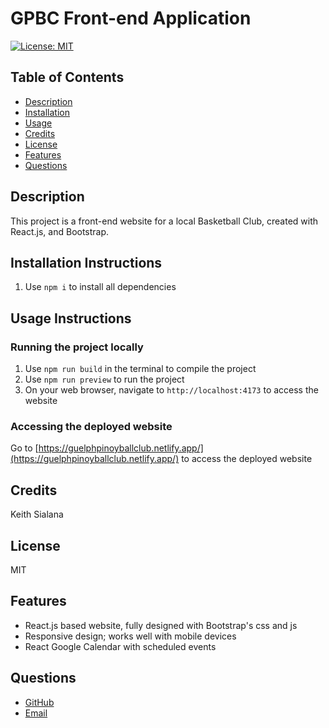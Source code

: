 # GPBC Front-end Application
[![License: MIT](https://img.shields.io/badge/License-MIT-yellow.svg)](https://opensource.org/licenses/MIT)

## Table of Contents
- [Description](#Description)
- [Installation](#Installation-Instructions)
- [Usage](#Usage-Instructions)
- [Credits](#Credits)
- [License](#License)
- [Features](#Features)
- [Questions](#Questions)
## Description
This project is a front-end website for a local Basketball Club, created with React.js, and Bootstrap.
## Installation Instructions
1. Use `npm i` to install all dependencies
## Usage Instructions
### Running the project locally
1. Use `npm run build` in the terminal to compile the project
2. Use `npm run preview` to run the project
3. On your web browser, navigate to `http://localhost:4173` to access the website
### Accessing the deployed website
Go to [https://guelphpinoyballclub.netlify.app/](https://guelphpinoyballclub.netlify.app/) to access the deployed website

## Credits
Keith Sialana
## License
MIT
## Features
- React.js based website, fully designed with Bootstrap's css and js
- Responsive design; works well with mobile devices
- React Google Calendar with scheduled events
## Questions
- [GitHub](https://github.com/keithrsialana)
- [Email](mailto:keith.sialana@gmail.com)
